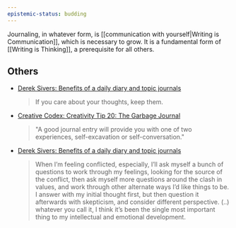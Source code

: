 ```yaml
---
epistemic-status: budding
---
```


Journaling, in whatever form, is [[communication with yourself|Writing is Communication]], which is necessary to grow. It is a fundamental form of [[Writing is Thinking]], a prerequisite for all others.

## Others

- [Derek Sivers: Benefits of a daily diary and topic journals](https://sive.rs/dj)
  > If you care about your thoughts, keep them. 

- [Creative Codex: Creativity Tip 20: The Garbage Journal](https://mjdorian.com/codex/)
  > "A good journal entry will provide you with one of two experiences, self-excavation or self-conversation."

- [Derek Sivers: Benefits of a daily diary and topic journals](https://sive.rs/dj)
  > When I’m feeling conflicted, especially, I’ll ask myself a bunch of questions to work through my feelings, looking for the source of the conflict, then ask myself more questions around the clash in values, and work through other alternate ways I’d like things to be. I answer with my initial thought first, but then question it afterwards with skepticism, and consider different perspective. (..) whatever you call it, I think it’s been the single most important thing to my intellectual and emotional development.
